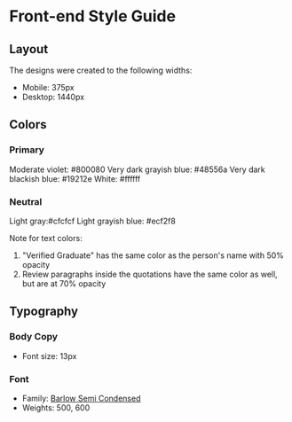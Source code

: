 # Front-end Style Guide

## Layout

The designs were created to the following widths:

- Mobile: 375px
- Desktop: 1440px

## Colors

### Primary

Moderate violet: #800080 
Very dark grayish blue: #48556a
Very dark blackish blue: #19212e
White: #ffffff


### Neutral

Light gray:#cfcfcf
Light grayish blue: #ecf2f8

Note for text colors:

1. "Verified Graduate" has the same color as the person's name with 50% opacity
2. Review paragraphs inside the quotations have the same color as well, but are at 70% opacity

## Typography

### Body Copy

- Font size: 13px

### Font

- Family: [Barlow Semi Condensed](https://fonts.google.com/specimen/Barlow+Semi+Condensed)
- Weights: 500, 600
